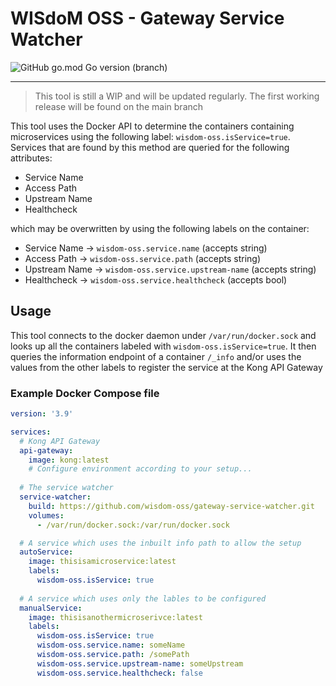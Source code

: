 # WISdoM OSS - Gateway Service Watcher
![GitHub go.mod Go version (branch)](https://img.shields.io/github/go-mod/go-version/wisdom-oss/gateway-service-watcher/main?label=Version&logo=Go&style=for-the-badge)

<hr>

> This tool is still a WIP and will be updated regularly. The first working 
> release will be found on the main branch

This tool uses the Docker API to determine the containers containing
microservices using the following label: `wisdom-oss.isService=true`.
Services that are found by this method are queried for the following attributes:
* Service Name
* Access Path
* Upstream Name
* Healthcheck

which may be overwritten by using the following labels on the container:
* Service Name &rarr; `wisdom-oss.service.name` (accepts string)
* Access Path &rarr; `wisdom-oss.service.path` (accepts string)
* Upstream Name &rarr; `wisdom-oss.service.upstream-name` (accepts string)
* Healthcheck &rarr; `wisdom-oss.service.healthcheck` (accepts bool)

## Usage
This tool connects to the docker daemon under `/var/run/docker.sock` and looks 
up all the containers labeled with `wisdom-oss.isService=true`. It then queries
the information endpoint of a container `/_info` and/or uses the values from the
other labels to register the service at the Kong API Gateway

### Example Docker Compose file
```yaml
version: '3.9'

services:
  # Kong API Gateway
  api-gateway:
    image: kong:latest
    # Configure environment according to your setup...
    
  # The service watcher
  service-watcher:
    build: https://github.com/wisdom-oss/gateway-service-watcher.git
    volumes:
      - /var/run/docker.sock:/var/run/docker.sock

  # A service which uses the inbuilt info path to allow the setup
  autoService:
    image: thisisamicroservice:latest
    labels:
      wisdom-oss.isService: true
  
  # A service which uses only the lables to be configured  
  manualService:
    image: thisisanothermicroserivce:latest
    labels:
      wisdom-oss.isService: true
      wisdom-oss.service.name: someName
      wisdom-oss.service.path: /somePath
      wisdom-oss.service.upstream-name: someUpstream
      wisdom-oss.service.healthcheck: false
```